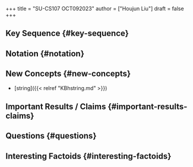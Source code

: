 +++
title = "SU-CS107 OCT092023"
author = ["Houjun Liu"]
draft = false
+++

## Key Sequence {#key-sequence}


## Notation {#notation}


## New Concepts {#new-concepts}

-   [string]({{< relref "KBhstring.md" >}})


## Important Results / Claims {#important-results-claims}


## Questions {#questions}


## Interesting Factoids {#interesting-factoids}
